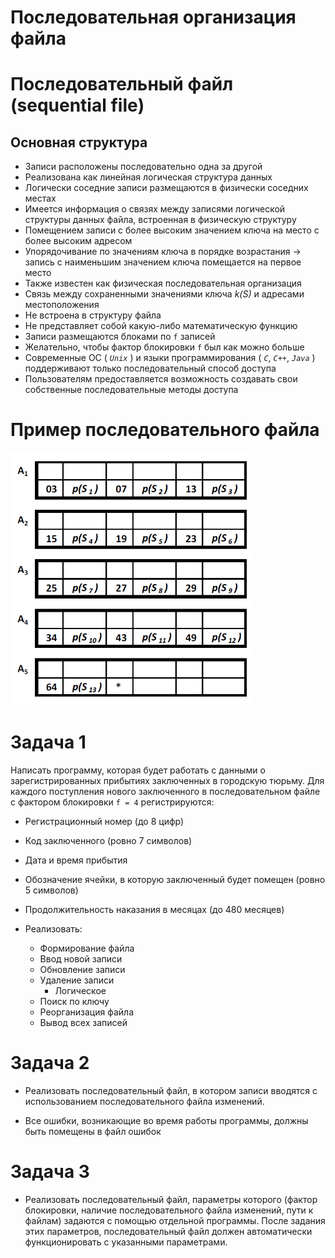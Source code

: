 # Последовательная организация файла

# Последовательный файл (sequential file)

## Основная структура

- Записи расположены последовательно одна за другой
- Реализована как линейная логическая структура данных
- Логически соседние записи размещаются в физически соседних местах
- Имеется информация о связях между записями логической структуры данных файла, встроенная в физическую структуру
- Помещением записи с более высоким значением ключа на место с более высоким адресом
- Упорядочивание по значениям ключа в порядке возрастания -> запись с наименьшим значением ключа помещается на первое
  место
- Также известен как физическая последовательная организация
- Связь между сохраненными значениями ключа _k(S)_ и адресами местоположения
- Не встроена в структуру файла
- Не представляет собой какую-либо математическую функцию
- Записи размещаются блоками по `f` записей
- Желательно, чтобы фактор блокировки `f` был как можно больше
- Современные ОС ( _`Unix`_ ) и языки программирования ( _`C`_, _`C++`_, _`Java`_ ) поддерживают только последовательный
  способ доступа
- Пользователям предоставляется возможность создавать свои собственные последовательные методы доступа

# Пример последовательного файла

![](sequential_file.png)

# Задача 1

Написать программу, которая будет работать с данными о зарегистрированных прибытиях заключенных в городскую тюрьму. Для
каждого поступления нового заключенного в последовательном файле с фактором блокировки `f = 4` регистрируются:

- Регистрационный номер (до 8 цифр)
- Код заключенного (ровно 7 символов)
- Дата и время прибытия
- Обозначение ячейки, в которую заключенный будет помещен (ровно 5 символов)
- Продолжительность наказания в месяцах (до 480 месяцев)

- Реализовать:
    - Формирование файла
    - Ввод новой записи
    - Обновление записи
    - Удаление записи
        - Логическое
    - Поиск по ключу
    - Реорганизация файла
    - Вывод всех записей

# Задача 2

- Реализовать последовательный файл, в котором записи вводятся с использованием последовательного файла изменений.

- Все ошибки, возникающие во время работы программы, должны быть помещены в файл ошибок

# Задача 3

- Реализовать последовательный файл, параметры которого (фактор блокировки, наличие последовательного файла изменений,
  пути к файлам) задаются с помощью отдельной программы. После задания этих параметров, последовательный файл должен
  автоматически функционировать с указанными параметрами.